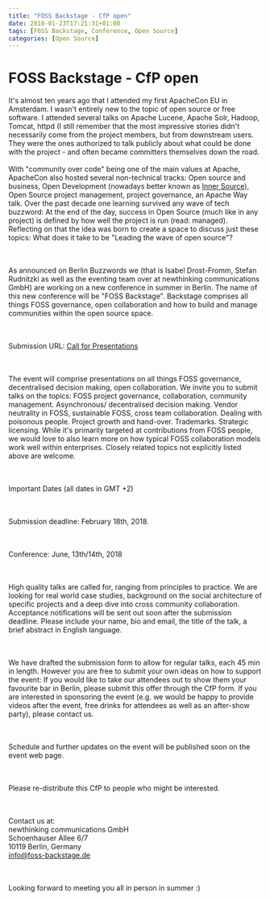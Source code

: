 ```yaml
---
title: "FOSS Backstage - CfP open"
date: 2018-01-23T17:21:31+01:00
tags: [FOSS Backstage, Conference, Open Source]
categories: [Open Source]
---
```


# FOSS Backstage - CfP open


It's almost ten years ago that I attended my first ApacheCon EU in Amsterdam.
I wasn't entirely new to the topic of open source or free software. I attended
several talks on Apache Lucene, Apache Solr, Hadoop, Tomcat, httpd (I still
remember that the most impressive stories didn't necessarily come from the
project members, but from downstream users. They were the ones authorized to
talk publicly about what could be done with the project - and often became
committers themselves down the road.
<br><br>
With "community over code" being one of the main values at Apache, ApacheCon
also hosted several non-technical tracks: Open source and business, Open
Development (nowadays better known as <a
href="http://innersourcecommons.org">Inner Source</a>), Open Source project
management, project governance, an Apache Way talk. Over the past decade one
learning survived any wave of tech buzzword: At the end of the day, success in
Open Source (much like in any project) is defined by how well the project is
run (read: managed). Reflecting on that the idea was born to create a space to
discuss just these topics: What does it take to be "Leading the wave of open
source"? 

<br><br>
As announced on Berlin Buzzwords we (that is Isabel Drost-Fromm, Stefan
Rudnitzki as well as the eventing team over at newthinking communications GmbH)
are working on a new conference in summer in Berlin. The name of this new
conference will be "FOSS Backstage". Backstage comprises all things
FOSS governance, open collaboration and how to build and manage communities
within the open source space.

<br><br>
Submission URL: <a href="https://foss-backstage.de/call-papers">Call for
Presentations</a>

<br><br>
The event will comprise presentations on all things FOSS governance,
decentralised decision making, open collaboration. We invite you to submit talks
on the topics: FOSS project governance, collaboration, community management.
Asynchronous/ decentralised decision making.  Vendor neutrality in FOSS,
sustainable FOSS, cross team collaboration.  Dealing with poisonous people.
Project growth and hand-over. Trademarks. Strategic licensing.  While it's
primarily targeted at contributions from FOSS people, we would love to also
learn more on how typical FOSS collaboration models work well within
enterprises. Closely related topics not explicitly listed above are welcome. 

<br><br>
Important Dates (all dates in GMT +2)

<br><br>
Submission deadline: February 18th, 2018.

<br><br>
Conference: June, 13th/14th, 2018

<br><br>
High quality talks are called for, ranging from principles to practice. We are
looking for real world case studies, background on the social architecture of
specific projects and a deep dive into cross community collaboration.
Acceptance notifications will be sent out soon after the submission deadline.
Please include your name, bio and email, the title of the talk, a brief abstract
in English language.

<br><br>
We have drafted the submission form to allow for regular talks, each 45 min in
length. However you are free to submit your own ideas on how to support the
event: If you would like to take our attendees out to show them your favourite
bar in Berlin, please submit this offer through the CfP form.  If you are
interested in sponsoring the event (e.g. we would be happy to provide videos
after the event, free drinks for attendees as well as an after-show party),
please contact us.

<br><br>
Schedule and further updates on the event will be published soon on the event
web page.

<br><br>
Please re-distribute this CfP to people who might be interested.

<br><br>
 Contact us at:<br>
 newthinking communications GmbH<br>
 Schoenhauser Allee 6/7<br>
 10119 Berlin, Germany<br>
 info@foss-backstage.de<br>

<br><br>
Looking forward to meeting you all in person in summer :)
